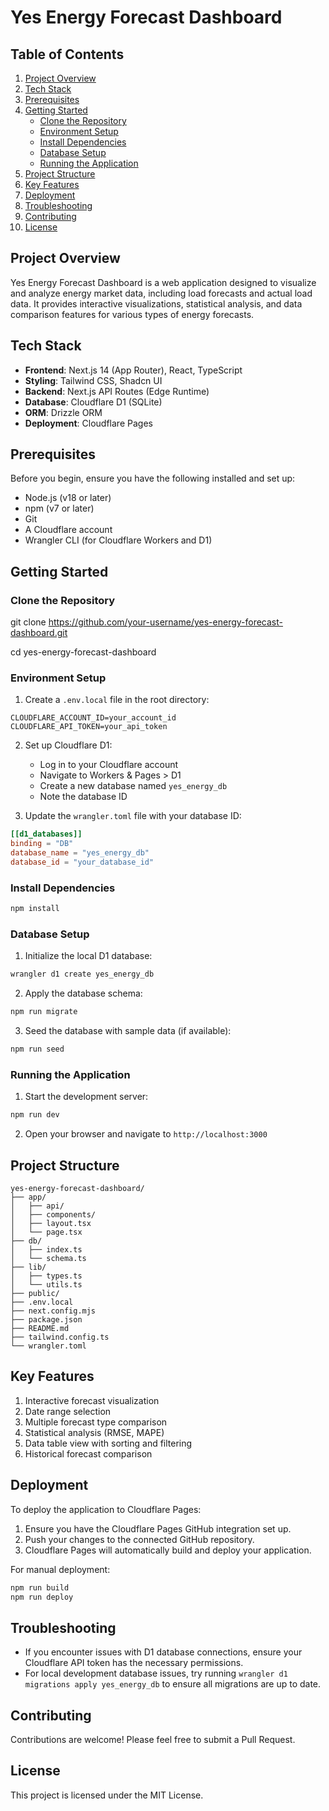 # Yes Energy Forecast Dashboard

## Table of Contents

1. [Project Overview](#project-overview)
2. [Tech Stack](#tech-stack)
3. [Prerequisites](#prerequisites)
4. [Getting Started](#getting-started)
   - [Clone the Repository](#clone-the-repository)
   - [Environment Setup](#environment-setup)
   - [Install Dependencies](#install-dependencies)
   - [Database Setup](#database-setup)
   - [Running the Application](#running-the-application)
5. [Project Structure](#project-structure)
6. [Key Features](#key-features)
7. [Deployment](#deployment)
8. [Troubleshooting](#troubleshooting)
9. [Contributing](#contributing)
10. [License](#license)

## Project Overview

Yes Energy Forecast Dashboard is a web application designed to visualize and analyze energy market data, including load forecasts and actual load data. It provides interactive visualizations, statistical analysis, and data comparison features for various types of energy forecasts.

## Tech Stack

- **Frontend**: Next.js 14 (App Router), React, TypeScript
- **Styling**: Tailwind CSS, Shadcn UI
- **Backend**: Next.js API Routes (Edge Runtime)
- **Database**: Cloudflare D1 (SQLite)
- **ORM**: Drizzle ORM
- **Deployment**: Cloudflare Pages

## Prerequisites

Before you begin, ensure you have the following installed and set up:

- Node.js (v18 or later)
- npm (v7 or later)
- Git
- A Cloudflare account
- Wrangler CLI (for Cloudflare Workers and D1)

## Getting Started

### Clone the Repository

git clone https://github.com/your-username/yes-energy-forecast-dashboard.git

cd yes-energy-forecast-dashboard

### Environment Setup

1. Create a `.env.local` file in the root directory:

```
CLOUDFLARE_ACCOUNT_ID=your_account_id
CLOUDFLARE_API_TOKEN=your_api_token
```

2. Set up Cloudflare D1:

   - Log in to your Cloudflare account
   - Navigate to Workers & Pages > D1
   - Create a new database named `yes_energy_db`
   - Note the database ID

3. Update the `wrangler.toml` file with your database ID:

```toml
[[d1_databases]]
binding = "DB"
database_name = "yes_energy_db"
database_id = "your_database_id"
```

### Install Dependencies

```bash
npm install
```

### Database Setup

1. Initialize the local D1 database:

```bash
wrangler d1 create yes_energy_db
```

2. Apply the database schema:

```bash
npm run migrate
```

3. Seed the database with sample data (if available):

```bash
npm run seed
```

### Running the Application

1. Start the development server:

```bash
npm run dev
```

2. Open your browser and navigate to `http://localhost:3000`

## Project Structure

```
yes-energy-forecast-dashboard/
├── app/
│   ├── api/
│   ├── components/
│   ├── layout.tsx
│   └── page.tsx
├── db/
│   ├── index.ts
│   └── schema.ts
├── lib/
│   ├── types.ts
│   └── utils.ts
├── public/
├── .env.local
├── next.config.mjs
├── package.json
├── README.md
├── tailwind.config.ts
└── wrangler.toml
```

## Key Features

1. Interactive forecast visualization
2. Date range selection
3. Multiple forecast type comparison
4. Statistical analysis (RMSE, MAPE)
5. Data table view with sorting and filtering
6. Historical forecast comparison

## Deployment

To deploy the application to Cloudflare Pages:

1. Ensure you have the Cloudflare Pages GitHub integration set up.
2. Push your changes to the connected GitHub repository.
3. Cloudflare Pages will automatically build and deploy your application.

For manual deployment:

```bash
npm run build
npm run deploy
```

## Troubleshooting

- If you encounter issues with D1 database connections, ensure your Cloudflare API token has the necessary permissions.
- For local development database issues, try running `wrangler d1 migrations apply yes_energy_db` to ensure all migrations are up to date.

## Contributing

Contributions are welcome! Please feel free to submit a Pull Request.

## License

This project is licensed under the MIT License.
